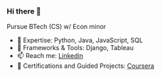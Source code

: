 ### Hi there 👋

Pursue BTech (CS) w/ Econ minor
- 🔭 Expertise: Python, Java, JavaScript, SQL
- 🌱 Frameworks & Tools: Django, Tableau
- 📫 Reach me: [Linkedin](https://www.linkedin.com/in/rxhulshxrmx/)
- 🔭 Certifications and Guided Projects: [Coursera](https://www.coursera.org/learner/rxhulshxrmx)
